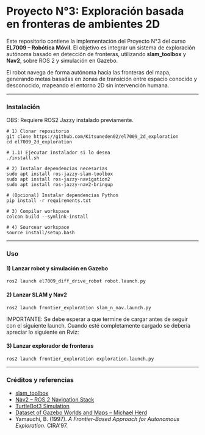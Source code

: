 # Proyecto N°3: Exploración basada en fronteras de ambientes 2D

Este repositorio contiene la implementación del Proyecto N°3 del curso **EL7009 – Robótica Móvil**. El objetivo es integrar un sistema de exploración autónoma basado en detección de fronteras, utilizando **slam_toolbox** y **Nav2**, sobre ROS 2 y simulación en Gazebo.

El robot navega de forma autónoma hacia las fronteras del mapa, generando metas basadas en zonas de transición entre espacio conocido y desconocido, mapeando el entorno 2D sin intervención humana.

---

### Instalación
OBS: Requiere ROS2 Jazzy instalado previamente.

```
# 1) Clonar repositorio
git clone https://github.com/Kitsuneden02/el7009_2d_exploration
cd el7009_2d_exploration

# 1.1) Ejecutar instalador si lo desea
./install.sh

# 2) Instalar dependencias necesarias
sudo apt install ros-jazzy-slam-toolbox
sudo apt install ros-jazzy-navigation2
sudo apt install ros-jazzy-nav2-bringup

# (Opcional) Instalar dependencias Python
pip install -r requirements.txt

# 3) Compilar workspace
colcon build --symlink-install

# 4) Sourcear workspace
source install/setup.bash
```

---

### Uso

#### 1) Lanzar robot y simulación en Gazebo
```
ros2 launch el7009_diff_drive_robot robot.launch.py
```
#### 2) Lanzar SLAM y Nav2
```
ros2 launch frontier_exploration slam_n_nav.launch.py
```
IMPORTANTE: Se debe esperar a que termine de cargar antes de seguir con el siguiente launch. Cuando esté completamente cargado se debería apreciar lo siguiente en Rviz:

#### 3) Lanzar explorador de fronteras
```
ros2 launch frontier_exploration exploration.launch.py
```

---

### Créditos y referencias

* [slam\_toolbox](https://github.com/SteveMacenski/slam_toolbox)
* [Nav2 – ROS 2 Navigation Stack](https://github.com/ros-planning/navigation2)
* [TurtleBot3 Simulation](https://github.com/ROBOTIS-GIT/turtlebot3_simulations)
* [Dataset of Gazebo Worlds and Maps – Michael Herd](https://github.com/mlherd/Dataset-of-Gazebo-Worlds-Models-and-Maps)
* Yamauchi, B. (1997). *A Frontier-Based Approach for Autonomous Exploration*. CIRA'97.

